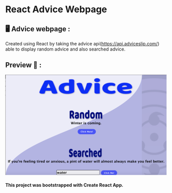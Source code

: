 # React Advice Webpage


## 🖥 Advice webpage :

Created using React by taking the advice api(https://api.adviceslip.com/) able to display random advice and also searched advice.

## Preview 🔎 :

![alt text](https://github.com/JenniferSmith007/React_Advice/blob/main/src/Component/Images/preview.png?raw=true)

#### This project was bootstrapped with Create React App.


